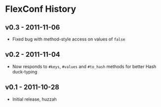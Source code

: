 # FlexConf History #

## v0.3 - 2011-11-06 ##

* Fixed bug with method-style access on values of `false`

## v0.2 - 2011-11-04 ##

* Now responds to `#keys`, `#values` and `#to_hash` methods for better Hash duck-typing

## v0.1 - 2011-10-28 ##

* Initial release, huzzah
